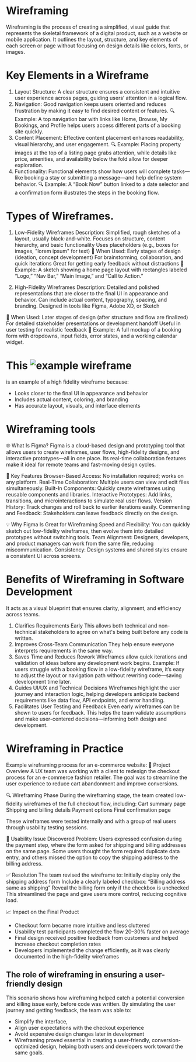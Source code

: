 # Wireframing
Wireframing is the process of creating a simplified, visual guide that represents the skeletal framework of a digital product, such as a website or mobile application. It outlines the layout, structure, and key elements of each screen or page without focusing on design details like colors, fonts, or images.

# Key Elements in a Wireframe
1. Layout Structure:
A clear structure ensures a consistent and intuitive user experience across pages, guiding users’ attention in a logical flow.
2. Navigation:
Good navigation keeps users oriented and reduces frustration by making it easy to find desired content or features.
🔍 Example:
A top navigation bar with links like Home, Browse, My Bookings, and Profile helps users access different parts of a booking site quickly.
3. Content Placement:
Effective content placement enhances readability, visual hierarchy, and user engagement.
🔍 Example:
Placing property images at the top of a listing page grabs attention, while details like price, amenities, and availability below the fold allow for deeper exploration.
4. Functionality:
Functional elements show how users will complete tasks—like booking a stay or submitting a message—and help define system behavior.
🔍 Example:
A “Book Now” button linked to a date selector and a confirmation form illustrates the steps in the booking flow.

# Types of Wireframes.

1. Low-Fidelity Wireframes
   Description:
  Simplified, rough sketches of a layout, usually black-and-white. Focuses on structure, content hierarchy, and basic functionality
  Uses placeholders (e.g., boxes for images, "lorem ipsum" for text)
  📆 When Used:
    Early stages of design (ideation, concept development)
    For brainstorming, collaboration, and quick iterations
    Great for getting early feedback without distractions
  🧪 Example:
  A sketch showing a home page layout with rectangles labeled “Logo,” “Nav   Bar,” “Main Image,” and “Call to Action.”

2. High-Fidelity Wireframes
   Description:
  Detailed and polished representations that are closer to the final UI in appearance and behavior.
  Can include actual content, typography, spacing, and branding.
  Designed in tools like Figma, Adobe XD, or Sketch

  📆 When Used:
    Later stages of design (after structure and flow are finalized)
    For detailed stakeholder presentations or development handoff
    Useful in user testing for realistic feedback
  🧪 Example:
  A full mockup of a booking form with dropdowns, input fields, error states, and a working calendar widget.

# This ![example wireframe](https://www.figma.com/design/E2BRqdPcKkrnX6hLGPto8Z/Project-Airbnb?node-id=1-2&p=f)
is an example of a high fidelity wireframe because: 
 - Looks closer to the final UI in appearance and behavior
 - Includes actual content, coloring, and branding
 - Has accurate layout, visuals, and interface elements

# Wireframing tools
🌐 What Is Figma?
Figma is a cloud-based design and prototyping tool that allows users to create wireframes, user flows, high-fidelity designs, and interactive prototypes—all in one place. Its real-time collaboration features make it ideal for remote teams and fast-moving design cycles.

🔧 Key Features
Browser-Based Access: No installation required; works on any platform.
Real-Time Collaboration: Multiple users can view and edit files simultaneously.
Built-In Components: Quickly create wireframes using reusable components and libraries.
Interactive Prototypes: Add links, transitions, and microinteractions to simulate real user flows.
Version History: Track changes and roll back to earlier iterations easily.
Commenting and Feedback: Stakeholders can leave feedback directly on the design.

💡 Why Figma Is Great for Wireframing
Speed and Flexibility: You can quickly sketch out low-fidelity wireframes, then evolve them into detailed prototypes without switching tools.
Team Alignment: Designers, developers, and product managers can work from the same file, reducing miscommunication.
Consistency: Design systems and shared styles ensure a consistent UI across screens.

#  Benefits of Wireframing in Software Development 
It acts as a visual blueprint that ensures clarity, alignment, and efficiency across teams.

1. Clarifies Requirements Early
This allows both technical and non-technical stakeholders to agree on what's being built before any code is written.
2. Improves Cross-Team Communication
They help ensure everyone interprets requirements in the same way.
3. Saves Time and Reduces Rework
 Wireframes allow quick iterations and validation of ideas before any development work begins.
Example:
If users struggle with a booking flow in a low-fidelity wireframe, it’s easy to adjust the layout or navigation path without rewriting code—saving development time later.
4. Guides UI/UX and Technical Decisions
Wireframes highlight the user journey and interaction logic, helping developers anticipate backend requirements like data flow, API endpoints, and error handling.
5. Facilitates User Testing and Feedback
Even early wireframes can be shown to users for feedback. This helps the team validate assumptions and make user-centered decisions—informing both design and development.

# Wireframing in Practice 
Example wireframing process for an e-commerce website:
🎯 Project Overview
A UX team was working with a client to redesign the checkout process for an e-commerce fashion retailer. The goal was to streamline the user experience to reduce cart abandonment and improve conversions.

🔍 Wireframing Phase
During the wireframing stage, the team created low-fidelity wireframes of the full checkout flow, including:
  Cart summary page
  Shipping and billing details
  Payment options
  Final confirmation page

These wireframes were tested internally and with a group of real users through usability testing sessions.

🚩 Usability Issue Discovered
Problem:
Users expressed confusion during the payment step, where the form asked for shipping and billing addresses on the same page.
Some users thought the form required duplicate data entry, and others missed the option to copy the shipping address to the billing address.

✅ Resolution
The team revised the wireframe to:
  Initially display only the shipping address form
  Include a clearly labeled checkbox: “Billing address same as shipping”
  Reveal the billing form only if the checkbox is unchecked
  This streamlined the page and gave users more control, reducing cognitive load.

📈 Impact on the Final Product
- Checkout form became more intuitive and less cluttered
- Usability test participants completed the flow 20–30% faster on average
- Final design received positive feedback from customers and helped increase checkout completion rates
- Developers implemented the change efficiently, as it was clearly documented in the high-fidelity wireframes

## The role of wireframing in ensuring a user-friendly design
This scenario shows how wireframing helped catch a potential conversion and killing issue early, before code was written.
By simulating the user journey and getting feedback, the team was able to:
- Simplify the interface,
- Align user expectations with the checkout experience
- Avoid expensive design changes later in development
- Wireframing proved essential in creating a user-friendly, conversion-optimized design, helping both users and developers work toward the same goals.



